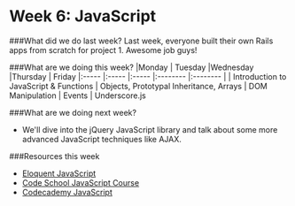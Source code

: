 # Week 6: JavaScript

###What did we do last week?
Last week, everyone built their own Rails apps from scratch for project 1. Awesome job guys!

###What are we doing this week?
|Monday         | Tuesday         |Wednesday        |Thursday         |  Friday
|:-----           |:-----           |:-----           |:-------- |:-------- |
| Introduction to JavaScript & Functions | Objects, Prototypal Inheritance, Arrays | DOM Manipulation | Events | Underscore.js

###What are we doing next week?
* We'll dive into the jQuery JavaScript library and talk about some more advanced JavaScript techniques like AJAX.

###Resources this week
* [Eloquent JavaScript](http://eloquentjavascript.net/)
* [Code School JavaScript Course](https://www.codeschool.com/courses/javascript-road-trip-part-1)
* [Codecademy JavaScript](http://www.codecademy.com/tracks/javascript)